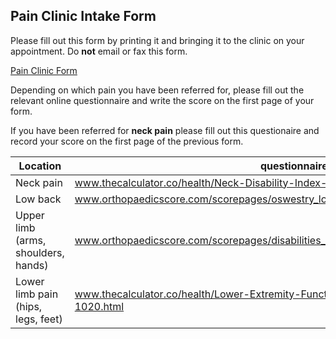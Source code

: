## Pain Clinic Intake Form

Please fill out this form by printing it and bringing it to the clinic on your appointment. Do **not** email or fax this form.

[Pain Clinic Form](https://github.com/kelly-ry4n/pain-clinic/raw/master/pain_clinic_form.pdf)


Depending on which pain you have been referred for, please fill out the relevant online questionnaire and write the score on the first page of your form.

If you have been referred for **neck pain** please fill out this questionaire and record your score on the first page of the previous form.

|Location | questionnaire 
----------|---------------
| Neck pain  | www.thecalculator.co/health/Neck-Disability-Index-(NDI)-Calculator-952.html 
| Low back   | www.orthopaedicscore.com/scorepages/oswestry_low_back_pain.html             
| Upper limb (arms, shoulders, hands) | www.orthopaedicscore.com/scorepages/disabilities_of_arm_shoulder_hand_score_dash.html
|Lower limb pain (hips, legs, feet)| www.thecalculator.co/health/Lower-Extremity-Functional-Scale-(LEFS)-Calculator-1020.html
